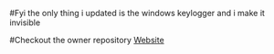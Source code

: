 #Fyi the only thing i updated is the windows keylogger and i make it invisible

#Checkout the owner repository [Website](https://github.com/GiacomoLaw/Keylogger)
